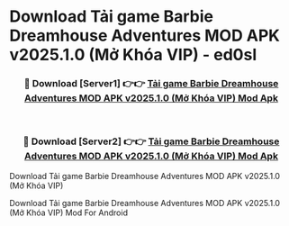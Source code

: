 # Download Tải game Barbie Dreamhouse Adventures MOD APK v2025.1.0 (Mở Khóa VIP) - ed0sl


<div align="center">
<h3>🔴 Download [Server1] 👉👉 <a href="https://apk-comot.site?title=Tải_game_Barbie_Dreamhouse_Adventures_MOD_APK_v2025.1.0_(Mở_Khóa_VIP)">Tải game Barbie Dreamhouse Adventures MOD APK v2025.1.0 (Mở Khóa VIP) Mod Apk</a></h3><br>
<h3>🔴 Download [Server2] 👉👉 <a href="https://apk-comot.site?title=Tải_game_Barbie_Dreamhouse_Adventures_MOD_APK_v2025.1.0_(Mở_Khóa_VIP)">Tải game Barbie Dreamhouse Adventures MOD APK v2025.1.0 (Mở Khóa VIP) Mod Apk</a></h3>
</div>



Download Tải game Barbie Dreamhouse Adventures MOD APK v2025.1.0 (Mở Khóa VIP) 

Download Tải game Barbie Dreamhouse Adventures MOD APK v2025.1.0 (Mở Khóa VIP) Mod For Android